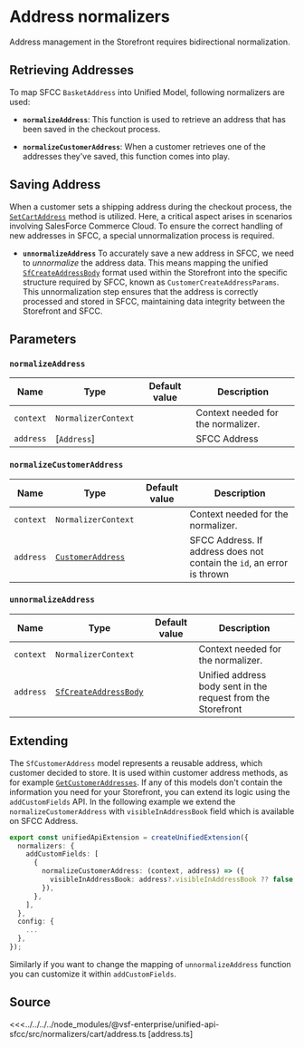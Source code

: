 # Address normalizers

Address management in the Storefront requires bidirectional normalization.

## Retrieving Addresses

To map SFCC `BasketAddress` into Unified Model, following normalizers are used:

- **`normalizeAddress`**: This function is used to retrieve an address that has been saved in the checkout process.

- **`normalizeCustomerAddress`**: When a customer retrieves one of the addresses they've saved, this function comes into play.

## Saving Address

When a customer sets a shipping address during the checkout process, the [`SetCartAddress`](/unified-data-layer/unified-methods/checkout#setcartaddress) method is utilized. Here, a critical aspect arises in scenarios involving SalesForce Commerce Cloud. To ensure the correct handling of new addresses in SFCC, a special unnormalization process is required.

- **`unnormalizeAddress`** To accurately save a new address in SFCC, we need to _unnormalize_ the address data. This means mapping the unified [`SfCreateAddressBody`](/unified-data-layer/unified-data-model#sfcreateaddressbody) format used within the Storefront into the specific structure required by SFCC, known as `CustomerCreateAddressParams`. This unnormalization step ensures that the address is correctly processed and stored in SFCC, maintaining data integrity between the Storefront and SFCC.

## Parameters

### `normalizeAddress`

| Name      | Type                                                       | Default value | Description                        |
| --------- |------------------------------------------------------------| ------------- |------------------------------------|
| `context` | `NormalizerContext`                                        |               | Context needed for the normalizer. |
| `address` | [`Address`]                                                |               | SFCC Address                       |

### `normalizeCustomerAddress`

| Name      | Type                                                                                                                                    | Default value | Description                                                            |
| --------- | --------------------------------------------------------------------------------------------------------------------------------------- | ------------- | ---------------------------------------------------------------------- |
| `context` | `NormalizerContext`                                        |               | Context needed for the normalizer. |
| `address` | [`CustomerAddress`](https://developer.salesforce.com/docs/commerce/b2c-commerce/references/ocapi-shop-api?meta=type%3Acustomer_address) |               | SFCC Address. If address does not contain the `id`, an error is thrown |

### `unnormalizeAddress`

| Name      | Type                                                                                     | Default value | Description                                                  |
| --------- | ---------------------------------------------------------------------------------------- | ------------- | ------------------------------------------------------------ |
| `context` | `NormalizerContext`                                        |               | Context needed for the normalizer. |
| `address` | [`SfCreateAddressBody`](/unified-data-layer/unified-data-model#sfcreateaddressbody) |               | Unified address body sent in the request from the Storefront |

## Extending

The `SfCustomerAddress` model represents a reusable address, which customer decided to store. It is used within customer address methods, as for example [`GetCustomerAddresses`](/unified-data-layer/unified-methods/customer#getcustomeraddresses). If any of this models don't contain the information you need for your Storefront, you can extend its logic using the `addCustomFields` API. In the following example we extend the `normalizeCustomerAddress` with `visibleInAddressBook` field which is available on SFCC Address.

```ts
export const unifiedApiExtension = createUnifiedExtension({
  normalizers: {
    addCustomFields: [
      {
        normalizeCustomerAddress: (context, address) => ({
          visibleInAddressBook: address?.visibleInAddressBook ?? false,
        }),
      },
    ],
  },
  config: {
    ...
  },
});
```

Similarly if you want to change the mapping of `unnormalizeAddress` function you can customize it within `addCustomFields`.

## Source

<<<../../../../node_modules/@vsf-enterprise/unified-api-sfcc/src/normalizers/cart/address.ts [address.ts]
